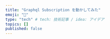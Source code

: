```yaml
---
title: "Graphql Subscription を動かしてみた"
emoji: "🐡"
type: "tech" # tech: 技術記事 / idea: アイデア
topics: []
published: false
---
```

